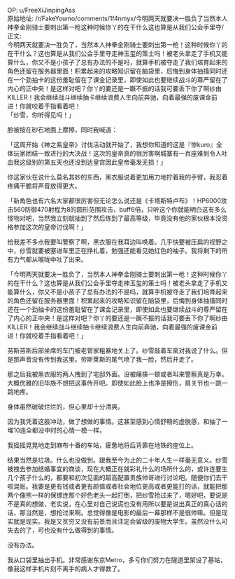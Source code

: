 
OP: u/FreeXiJinpingAss  
原始地址: /r/FakeYoumo/comments/1f4nmyx/今明两天就要决一胜负了当然本人神拳金刚骑士要刺出第一枪这种时候你丫的在干什么这也算是从我们公会手里夺/  
正文:  
今明两天就要决一胜负了，当然本人神拳金刚骑士要刺出第一枪！这种时候你丫的在干什么？这也算是从我们公会手里夺走神玉玺的策士吗！被老头拿走了手机又能算什么，你又不是小孩子了总有办法的不是吗，就算手机被夺走了我们培育起来的角色还留在服务器里面！积累起来的攻略知识留在脑袋里，后悔到身体抽搐同时还在一个劲抽卡的这份羞耻留在了课金记录里，即使如此也要继续战斗的尊严留在了内心的正中央！是这样对吧？你丫的要还是一蹶不振的话我可要丢下你了啊纱由KILLER！我会继续战斗继续抽卡继续浪费人生向前奔驰，向着最强的废课金前进！你就咬着手指看着吧！  
「纱雪，你听得见吗！」

   脸被按在砂石地面上摩擦，同时我喊道：

   「这周开始《神之紫皇帝》讨伐活动就开始了，我想你知道的这是『惨kuro』全体玩家团结一致进行的大决战！这次的皇帝真的很厉害啊城寨有一百座难到令人吐血我这级别的第五天也还没到达皇宫因此皇帝毫发无损！」

   你这家伙在说什么莫名其妙的东西，黑衣服说着更加用力地拧着我的手臂，我忍着疼痛干脆将声音放得更大。

   「新角色也有六名大家都很厉害但无论怎么说还是《卡塔斯特卢布》！HP6000攻击560防御470射程为8的圆形范围攻击，buff6倍，只听这个你就能明白这有多么怪物对吧，当然我立刻就抽到了然后练到了最高等级，毕竟没有他的家伙根本没资格参加这次的皇帝讨伐啊！」

   给我差不多点我要叫警察了啊，黑衣服在我耳边叫唤着。几乎快要被压扁的视野之中，纱雪就要被塞进车里正在挣扎着，勉强还能看见她红色的袖子。我将剩下的所有力气都从喉咙中吐了出来。

   「今明两天就要决一胜负了，当然本人神拳金刚骑士要刺出第一枪！这种时候你丫的在干什么？这也算是从我们公会手里夺走神玉玺的策士吗！被老头拿走了手机又能算什么，你又不是小孩子了总有办法的不是吗，就算手机被夺走了我们培育起来的角色还留在服务器里面！积累起来的攻略知识留在脑袋里，后悔到身体抽搐同时还在一个劲抽卡的这份羞耻留在了课金记录里，即使如此也要继续战斗的尊严留在了内心的正中央！是这样对吧？你丫的要还是一蹶不振的话我可要丢下你了啊纱由KILLER！我会继续战斗继续抽卡继续浪费人生向前奔驰，向着最强的废课金前进！你就咬着手指看着吧！」

   劳斯劳斯后部坐席的车门被老管家粗暴地关上了。纱雪敲着车窗对我说了什么。但是那声音没有传到我这里。劳斯莱斯的尾气喷了我一脸，然后开走了。

   那之后我被黑衣服的两人拽到了宅邸外面。没被痛揍一顿或者叫来警察真是万幸。大概优雅的旧华族不想把这事传开吧。即使如此脸上也净是擦伤，肩关节也一跳一跳地疼。

   身体虽然破破烂烂的，但心里却十分清爽。

   因为我凭着这股冲动，做了想做的事情。这甚至感到心情舒畅的虚脱感，和抽了一堆10连全都没中时的心情一模一样。

   我摇摇晃晃地走到麻布十番的车站，疲惫地将后背靠在地铁的座位上。

   结果当然是垃圾。什么也没做到。跟我至今为止的二十年人生一样毫无意义。纱雪被拽去参加结婚事宜的商谈，现在大概正在就彩礼什么的场所什么的，或许连要生几个孩子什么的，都要和初次见面的超高配置贵族帅哥进行讨论吧。随便你们去干啦混账。我要是更有钱或者更有颜值或者社会地位更高或者更能打的话，就能把那两个像熊一样的保镖连那个好色老头一起打倒，把纱雪抢过来了，嗯好吧，要说是不是真的想做，老实说，在心里对自己说谎也没有用所以要是说出真正的真心话的话，那当然是，想抢过来啊。总觉得像是电影的最后一幕那样不是很帅嘛。但是现实就是现实。我是又贫穷又没有前景而且注定会留级的废物大学生。虽然没什么可失去的了，可也没有什么做得到的事情。

   没有办法。

   我从口袋里抽出手机。非常感谢东京Metro，多亏你们努力在隧道里架设了基站，像我这样手机片刻不离手的病人才得救了。
